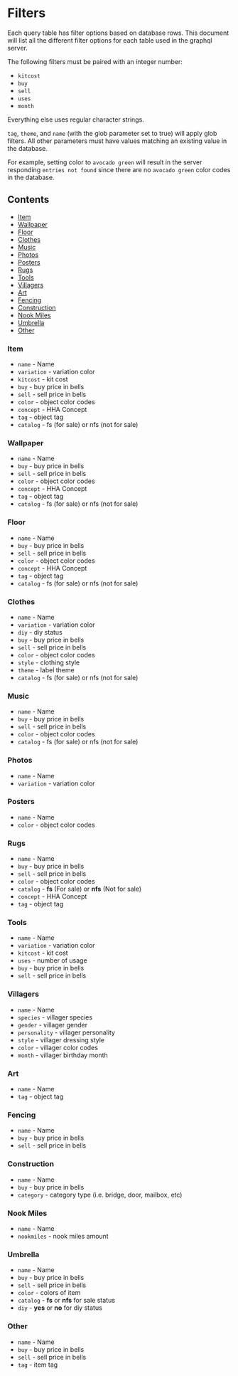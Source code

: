 # Filters

Each query table has filter options based on database rows. This document will list all the different filter options for each table used
in the graphql server.

The following filters must be paired with an integer number:

- `kitcost`
- `buy`
- `sell`
- `uses`
- `month`

Everything else uses regular character strings.

`tag`, `theme`, and `name` (with the glob parameter set to true) will apply glob filters. All other parameters must have values
matching an existing value in the database.

For example, setting color to `avocado green` will result in the server responding `entries not found` since there are no `avocado green`
color codes in the database.

## Contents

- [Item](#item)
- [Wallpaper](#wallpaper)
- [Floor](#floor)
- [Clothes](#clothes)
- [Music](#music)
- [Photos](#photos)
- [Posters](#posters)
- [Rugs](#rugs)
- [Tools](#tools)
- [Villagers](#villagers)
- [Art](#art)
- [Fencing](#fencing)
- [Construction](#construction)
- [Nook Miles](#nook-miles)
- [Umbrella](#umbrella)
- [Other](#other)

### Item

- `name` - Name
- `variation` - variation color
- `kitcost` - kit cost
- `buy` - buy price in bells
- `sell` - sell price in bells
- `color` - object color codes
- `concept` - HHA Concept
- `tag` - object tag
- `catalog` - fs (for sale) or nfs (not for sale)

### Wallpaper

- `name` - Name
- `buy` - buy price in bells
- `sell` - sell price in bells
- `color` - object color codes
- `concept` - HHA Concept
- `tag` - object tag
- `catalog` - fs (for sale) or nfs (not for sale)

### Floor

- `name` - Name
- `buy` - buy price in bells
- `sell` - sell price in bells
- `color` - object color codes
- `concept` - HHA Concept
- `tag` - object tag
- `catalog` - fs (for sale) or nfs (not for sale)

### Clothes

- `name` - Name
- `variation` - variation color
- `diy` - diy status
- `buy` - buy price in bells
- `sell` - sell price in bells
- `color` - object color codes
- `style` - clothing style
- `theme` - label theme
- `catalog` - fs (for sale) or nfs (not for sale)

### Music

- `name` - Name
- `buy` - buy price in bells
- `sell` - sell price in bells
- `color` - object color codes
- `catalog` - fs (for sale) or nfs (not for sale)

### Photos

- `name` - Name
- `variation` - variation color

### Posters

- `name` - Name
- `color` - object color codes

### Rugs

- `name` - Name
- `buy` - buy price in bells
- `sell` - sell price in bells
- `color` - object color codes
- `catalog` - **fs** (For sale) or **nfs** (Not for sale)
- `concept` - HHA Concept
- `tag` - object tag

### Tools

- `name` - Name
- `variation` - variation color
- `kitcost` - kit cost
- `uses` - number of usage
- `buy` - buy price in bells
- `sell` - sell price in bells

### Villagers

- `name` - Name
- `species` - villager species
- `gender` - villager gender
- `personality` - villager personality
- `style` - villager dressing style
- `color` - villager color codes
- `month` - villager birthday month

### Art

- `name` - Name
- `tag` - object tag

### Fencing

- `name` - Name
- `buy` - buy price in bells
- `sell` - sell price in bells

### Construction

- `name` - Name
- `buy` - buy price in bells
- `category` - category type (i.e. bridge, door, mailbox, etc)

### Nook Miles

- `name` - Name
- `nookmiles` - nook miles amount


### Umbrella

- `name` - Name
- `buy` - buy price in bells
- `sell` - sell price in bells
- `color` - colors of item
- `catalog` - **fs** or **nfs** for sale status
- `diy` - **yes** or **no** for diy status

### Other

- `name` - Name
- `buy` - buy price in bells
- `sell` - sell price in bells
- `tag` - item tag
